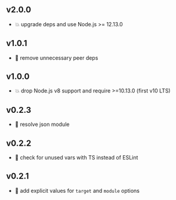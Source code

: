 ## v2.0.0

* 💥 upgrade deps and use Node.js >= 12.13.0

## v1.0.1

* 🐞 remove unnecessary peer deps

## v1.0.0

* 💥 drop Node.js v8 support and require >=10.13.0 (first v10 LTS)

## v0.2.3

* 🐞 resolve json module

## v0.2.2

* 🐞 check for unused vars with TS instead of ESLint

## v0.2.1

* 🐞 add explicit values for `target` and `module` options
